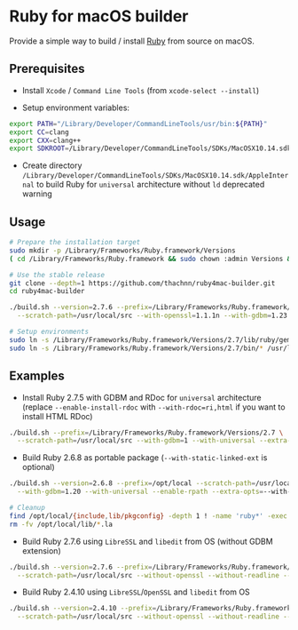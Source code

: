 # Ruby for macOS builder

Provide a simple way to build / install [Ruby](https://www.ruby-lang.org/) from source on macOS.

## Prerequisites

- Install `Xcode` / `Command Line Tools` (from `xcode-select --install`)

- Setup environment variables:
```bash
export PATH="/Library/Developer/CommandLineTools/usr/bin:${PATH}"
export CC=clang
export CXX=clang++
export SDKROOT=/Library/Developer/CommandLineTools/SDKs/MacOSX10.14.sdk
```

- Create directory `/Library/Developer/CommandLineTools/SDKs/MacOSX10.14.sdk/AppleInternal`
  to build Ruby for `universal` architecture without `ld` deprecated warning

## Usage

```bash
# Prepare the installation target
sudo mkdir -p /Library/Frameworks/Ruby.framework/Versions
( cd /Library/Frameworks/Ruby.framework && sudo chown :admin Versions && sudo chmod g+w Versions )

# Use the stable release
git clone --depth=1 https://github.com/thachnn/ruby4mac-builder.git
cd ruby4mac-builder

./build.sh --version=2.7.6 --prefix=/Library/Frameworks/Ruby.framework/Versions/2.7 \
  --scratch-path=/usr/local/src --with-openssl=1.1.1n --with-gdbm=1.23 --unit-test

# Setup environments
sudo ln -s /Library/Frameworks/Ruby.framework/Versions/2.7/lib/ruby/gems/2.7.0 /Library/Ruby/Gems/
sudo ln -s /Library/Frameworks/Ruby.framework/Versions/2.7/bin/* /usr/local/bin/
```

## Examples

- Install Ruby 2.7.5 with GDBM and RDoc for `universal` architecture
  (replace `--enable-install-rdoc` with `--with-rdoc=ri,html` if you want to install HTML RDoc)
```bash
./build.sh --prefix=/Library/Frameworks/Ruby.framework/Versions/2.7 \
  --scratch-path=/usr/local/src --with-gdbm=1 --with-universal --extra-opts=--enable-install-rdoc
```

- Build Ruby 2.6.8 as portable package (`--with-static-linked-ext` is optional)
```bash
./build.sh --version=2.6.8 --prefix=/opt/local --scratch-path=/usr/local/src \
  --with-gdbm=1.20 --with-universal --enable-rpath --extra-opts=--with-static-linked-ext --unit-test

# Cleanup
find /opt/local/{include,lib/pkgconfig} -depth 1 ! -name 'ruby*' -exec rm -rfv {} +
rm -fv /opt/local/lib/*.la
```

- Build Ruby 2.7.6 using `LibreSSL` and `libedit` from OS (without GDBM extension)
```bash
./build.sh --version=2.7.6 --prefix=/Library/Frameworks/Ruby.framework/Versions/2.7 \
  --scratch-path=/usr/local/src --without-openssl --without-readline --extra-opts=--with-out-ext=gdbm
```

- Build Ruby 2.4.10 using `LibreSSL`/`OpenSSL` and `libedit` from OS
```bash
./build.sh --version=2.4.10 --prefix=/Library/Frameworks/Ruby.framework/Versions/2.4 \
  --scratch-path=/usr/local/src --without-openssl --without-readline --with-gdbm=1.18.1 --unit-test
```
